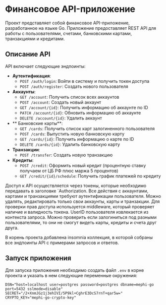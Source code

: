 # Финансовое API-приложение

Проект представляет собой финансовое API-приложение, разработанное на языке Go. Приложение предоставляет REST API для работы с пользователями, счетами, банковскими картами, транзакциями и кредитами.

## Описание API
API включает следующие эндпоинты:
- **Аутентификация**:
  - `POST /auth/login`: Войти в систему и получить токен доступа
  - `POST /auth/register`: Создать нового пользователя
- **Аккаунты**:
  - `GET /account`: Получить список всех аккаунтов
  - `POST /account`: Создать новый аккаунт
  - `GET /account/{id}`: Получить информацию об аккаунте по ID
  - `PATCH /account/{id}`: Обновить информацию об аккаунте
  - `DELETE /account/{id}`: Удалить аккаунт
- ** Банковские карты**: 
  - `GET /cards`: Получить список карт залогиненного пользователя
  - `POST /cards`: Выпустить новую банковскую карту
  - `GET /cards/{id}`: Получить информацию о карте по ID
  - `DELETE /cards/{id}`: Удалить банковскую карту
- **Транзакции**:
  - `POST /transfer`: Создать новую транзакцию
- **Кредиты**:
  - `POST /credit`: Оформить новый кредит (процентную ставку получаем от ЦБ РФ плюс маржа 5 процентов)
  - `GET /credit/{id}/schedule`: Получить график платежей по кредиту

Доступ к API осуществляется через токены, которые необходимо передавать в заголовке `Authorization.
Все действия с аккаунтами, картами и транзакциями требуют аутентификации пользователя. Можно удалять, редактировать только свои аккаунты, карты и транзакции.
Для проверки прав доступа используется middleware, который проверяет наличие и валидность токена. UserID пользователя извлекается из контекста запроса. Можно проверить если залогиниться под разными пользователями, 
то они не смогут видеть карты, кредиты и счета друг друга.

В корень проекта добавлена insomnia коллекция, в которой собраны все эндпоинты API с примерами запросов и ответов.

## Запуск приложения
Для запуска приложения необходимо создать файл `.env` в корне проекта и указать в нем следующие переменные окружения:

```plaintext
DSN="host=localhost user=postgres password=postgres dbname=mephi-go port=5432 sslmode=disable"
SECRET="/2+XnmJGz1j3ehIVI/5P9kl+CghrE3DcS7rnT+qar5w="
CRYPTO_KEY="mephi-go-crypto-key"
